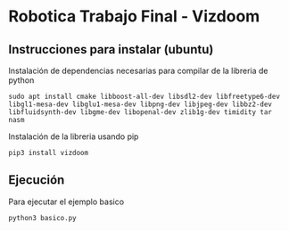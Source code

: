 # Robotica Trabajo Final - Vizdoom
## Instrucciones para instalar (ubuntu)
Instalación de dependencias necesarias para compilar de la libreria de python
```
sudo apt install cmake libboost-all-dev libsdl2-dev libfreetype6-dev libgl1-mesa-dev libglu1-mesa-dev libpng-dev libjpeg-dev libbz2-dev libfluidsynth-dev libgme-dev libopenal-dev zlib1g-dev timidity tar nasm
```
Instalación de la libreria usando pip
```
pip3 install vizdoom
```

## Ejecución
Para ejecutar el ejemplo basico
```
python3 basico.py
```
